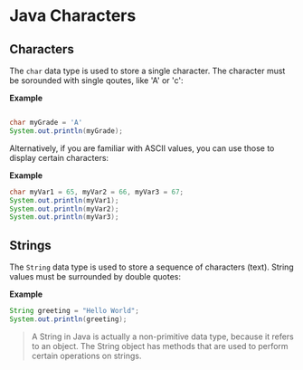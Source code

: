 # Java Characters

## Characters

The `char` data type is used to store a single character. The character must be sorounded with single qoutes, like 'A' or 'c':

**Example** 
```java

char myGrade = 'A'
System.out.println(myGrade);
```

Alternatively, if you are familiar with ASCII values, you can use those to display certain characters:

**Example**

```java
char myVar1 = 65, myVar2 = 66, myVar3 = 67;
System.out.println(myVar1);
System.out.println(myVar2);
System.out.println(myVar3);
```

## Strings

The `String` data type is used to store a sequence of characters (text). String values must be surrounded by double quotes:

**Example**
```java
String greeting = "Hello World";
System.out.println(greeting);
```

> A String in Java is actually a non-primitive data type, because it refers to an object. The String object has methods that are used to perform certain operations on strings.